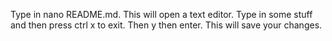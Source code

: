 Type in nano README.md. This will open a text editor. Type in some stuff and then press ctrl x to exit. Then y then enter. This will save your changes.
